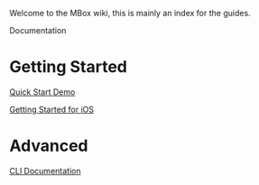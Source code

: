 Welcome to the MBox wiki, this is mainly an index for the guides.

Documentation

# Getting Started

[Quick Start Demo](https://github.com/MBoxPlus/mbox/blob/main/doc/quick_start_demo_ios.md)

[Getting Started for iOS](https://github.com/MBoxPlus/mbox/blob/main/doc/getting_started_ios.md)

# Advanced

[CLI Documentation](./CLI-documentation.md)


